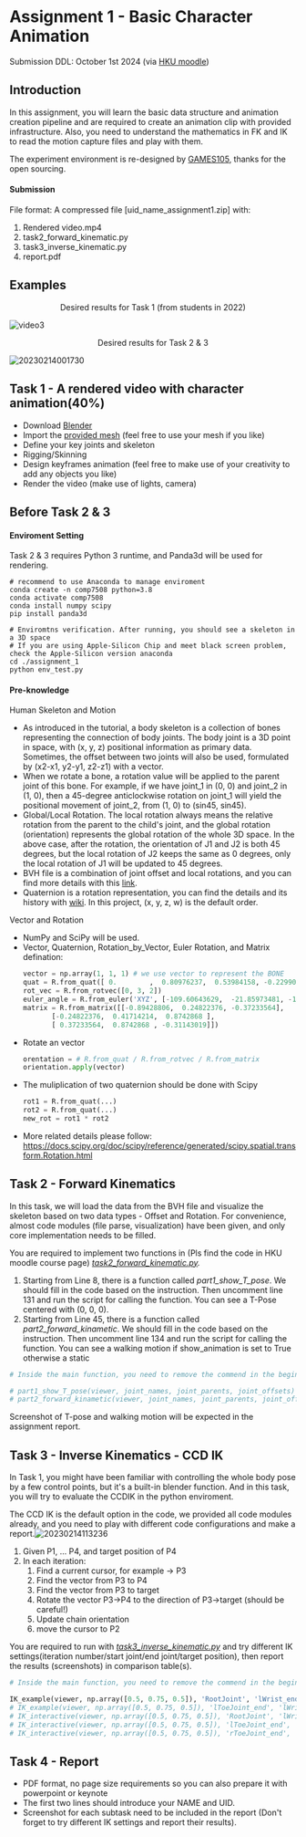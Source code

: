 # Assignment 1 - Basic Character Animation

Submission DDL: October 1st 2024 (via [HKU moodle](https://moodle.hku.hk/mod/assign/view.php?id=3460042))


## Introduction

In this assignment, you will learn the basic data structure and animation creation pipeline and are required to create an animation clip with provided infrastructure. Also, you need to understand the mathematics in FK and IK to read the motion capture files and play with them.

The experiment environment is re-designed by [GAMES105](https://github.com/GAMES-105/GAMES-105), thanks for the open sourcing.

#### Submission

File format: A compressed file [uid_name_assignment1.zip] with:

1. Rendered video.mp4
2. task2_forward_kinematic.py
3. task3_inverse_kinematic.py
4. report.pdf

## Examples

<p align="center">
Desired results for Task 1 (from students in 2022)
</p>

![video3](https://user-images.githubusercontent.com/7709951/158897304-7759b671-0a62-4c64-934c-d6be46fdbca1.gif)

<p align="center">
Desired results for Task 2 & 3
</p>

![20230214001730](https://user-images.githubusercontent.com/7709951/218512528-a44a8ffc-e9bb-43e5-8b6a-ebbdfd1e8141.jpg)

## Task 1 - A rendered video with character animation(40%)

- Download [Blender](https://www.blender.org/download/)
- Import the [provided mesh](https://github.com/LamWS/COMP7508_Data_Driven_Animation/blob/2024/assignment_1/task1/hm.obj) (feel free to use your mesh if you like)
- Define your key joints and skeleton
- Rigging/Skinning
- Design keyframes animation (feel free to make use of your creativity to add any objects you like)
- Render the video (make use of lights, camera)

## Before Task 2 & 3

#### Enviroment Setting

Task 2 & 3 requires Python 3 runtime, and Panda3d will be used for rendering.

```shell
# recommend to use Anaconda to manage enviroment 
conda create -n comp7508 python=3.8
conda activate comp7508
conda install numpy scipy
pip install panda3d

# Enviromtns verification. After running, you should see a skeleton in a 3D space
# If you are using Apple-Silicon Chip and meet black screen problem, check the Apple-Silicon version anaconda
cd ./assignment_1
python env_test.py
```

#### Pre-knowledge

Human Skeleton and Motion

* As introduced in the tutorial, a body skeleton is a collection of bones representing the connection of body joints. The body joint is a 3D point in space, with (x, y, z) positional information as primary data. Sometimes, the offset between two joints will also be used, formulated by (x2-x1, y2-y1, z2-z1) with a vector.
* When we rotate a bone, a rotation value will be applied to the parent joint of this bone. For example, if we have joint_1 in (0, 0) and joint_2 in (1, 0), then a 45-degree anticlockwise rotation on joint_1 will yield the positional movement of joint_2, from (1, 0) to (sin45, sin45).
* Global/Local Rotation. The local rotation always means the relative rotation from the parent to the child's joint, and the global rotation (orientation) represents the global rotation of the whole 3D space. In the above case, after the rotation, the orientation of J1 and J2 is both 45 degrees, but the local rotation of J2 keeps the same as 0 degrees, only the local rotation of J1 will be updated to 45 degrees.
* BVH file is a combination of joint offset and local rotations, and you can find more details with this [link](https://research.cs.wisc.edu/graphics/Courses/cs-838-1999/Jeff/BVH.html).
* Quaternion is a rotation representation, you can find the details and its history with [wiki](https://en.wikipedia.org/wiki/Quaternion). In this project, (x, y, z, w) is the default order.

Vector and Rotation

* NumPy and SciPy will be used.
* Vector, Quaternion, Rotation_by_Vector, Euler Rotation, and Matrix defination:
  ```python
  vector = np.array(1, 1, 1) # we use vector to represent the BONE
  quat = R.from_quat([ 0.        ,  0.80976237,  0.53984158, -0.22990426])
  rot_vec = R.from_rotvec([0, 3, 2])
  euler_angle = R.from_euler('XYZ', [-109.60643629,  -21.85973481, -164.48716608], degrees=True)
  matrix = R.from_matrix([[-0.89428806,  0.24822376, -0.37233564],
         [-0.24822376,  0.41714214,  0.8742868 ],
         [ 0.37233564,  0.8742868 , -0.31143019]])
  ```
* Rotate an vector
  ```python
  orentation = # R.from_quat / R.from_rotvec / R.from_matrix 
  orientation.apply(vector)
  ```
* The muliplication of two quaternion should be done with Scipy
  ```python
  rot1 = R.from_quat(...)
  rot2 = R.from_quat(...)
  new_rot = rot1 * rot2
  ```
* More related details please follow: [https://docs.scipy.org/doc/scipy/reference/generated/scipy.spatial.transform.Rotation.html ](https://docs.scipy.org/doc/scipy/reference/generated/scipy.spatial.transform.Rotation.html)

## Task 2 - Forward Kinematics

In this task, we will load the data from the BVH file and visualize the skeleton based on two data types - Offset and Rotation. For convenience, almost code modules (file parse, visualization) have been given, and only core implementation needs to be filled.

You are required to implement two functions in (Pls find the code in HKU moodle course page) *[task2_forward_kinematic.py](https://github.com/LamWS/COMP7508_Data_Driven_Animation/blob/2024/assignment_1/task2_forward_kinematic.py "task2_forward_kinematic.py").*

1. Starting from Line 8, there is a function called *part1_show_T_pose*. We should fill in the code based on the instruction. Then uncomment line 131 and run the script for calling the function. You can see a T-Pose centered with (0, 0, 0).
2. Starting from Line 45, there is a function called *part2_forward_kinametic*. We should fill in the code based on the instruction. Then uncomment line 134 and run the script for calling the function. You can see a walking motion if show_animation is set to True otherwise a static

```python
# Inside the main function, you need to remove the commend in the beginning for testing different functions

# part1_show_T_pose(viewer, joint_names, joint_parents, joint_offsets)
# part2_forward_kinametic(viewer, joint_names, joint_parents, joint_offsets, local_joint_positions, local_joint_rotations, show_animation=True)
```

Screenshot of T-pose and walking motion will be expected in the assignment report.

## Task 3 - Inverse Kinematics - CCD IK

In Task 1, you might have been familiar with controlling the whole body pose by a few control points, but it's a built-in blender function. And in this task, you will try to evaluate the CCDIK in the python enviroment.

The CCD IK is the default option in the code, we provided all code modules already, and you need to play with different code configurations and make a report.![20230214113236](https://user-images.githubusercontent.com/7709951/218632375-a388278f-b185-405c-bf65-dd44d7459ea6.jpg)

1. Given P1, ... P4, and target position of P4
2. In each iteration:
   1. Find a current cursor, for example -> P3
   2. Find the vector from P3 to P4
   3. Find the vector from P3 to target
   4. Rotate the vector P3->P4 to the direction of P3->target (should be careful!)
   5. Update chain orientation
   6. move the cursor to P2

You are required to run with *[task3_inverse_kinematic.py](./task3_inverse_kinematic.py)* and try different IK settings(iteration number/start joint/end joint/target position), then report the results (screenshots) in comparison table(s).

```python
# Inside the main function, you need to remove the commend in the beginning for testing different IK configurations

IK_example(viewer, np.array([0.5, 0.75, 0.5]), 'RootJoint', 'lWrist_end')
# IK_example(viewer, np.array([0.5, 0.75, 0.5]), 'lToeJoint_end', 'lWrist_end')
# IK_interactive(viewer, np.array([0.5, 0.75, 0.5]), 'RootJoint', 'lWrist_end')
# IK_interactive(viewer, np.array([0.5, 0.75, 0.5]), 'lToeJoint_end', 'lWrist_end')
# IK_interactive(viewer, np.array([0.5, 0.75, 0.5]), 'rToeJoint_end', 'lWrist_end')
```

## Task 4 - Report

* PDF format, no page size requirements so you can also prepare it with powerpoint or keynote
* The first two lines should introduce your NAME and UID.
* Screenshot for each subtask need to be included in the report (Don't forget to try different IK settings and report their results).
